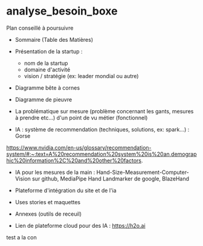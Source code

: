 # analyse_besoin_boxe
Plan conseillé à poursuivre 

- Sommaire (Table des Matières)
- Présentation de la startup : 
    - nom de la startup
    - domaine d'activité
    - vision / stratégie (ex: leader mondial ou autre)

- Diagramme bête à cornes
- Diagramme de pieuvre
- La problématique sur mesure (problème concernant les gants, mesures à prendre etc...) d'un point de vu métier (fonctionnel)
- IA : système de recommendation (techniques, solutions, ex: spark...) : Gorse

https://www.nvidia.com/en-us/glossary/recommendation-system/#:~:text=A%20recommendation%20system%20is%20an,demographic%20information%2C%20and%20other%20factors.

- IA pour les mesures de la main : Hand-Size-Measurement-Computer-Vision sur github, MediaPipe Hand Landmarker de google, BlazeHand
- Plateforme d'intégration du site et de l'ia
- Uses stories et maquettes
- Annexes (outils de receuil)

- Lien de plateforme cloud pour des IA : https://h2o.ai

test a la con
